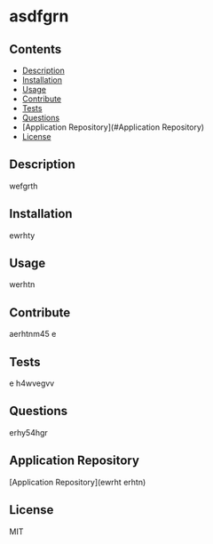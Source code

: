 
# asdfgrn

## Contents
- [Description](#Description)
- [Installation](#Installation)
- [Usage](#Usage)
- [Contribute](#Contribute)
- [Tests ](#Tests)
- [Questions](#Questions)
- [Application Repository](#Application Repository)
- [License](#License)


## Description
wefgrth

## Installation
ewrhty

## Usage
werhtn

## Contribute
aerhtnm45 e

## Tests
e h4wvegvv 

## Questions
erhy54hgr

## Application Repository
[Application Repository](ewrht erhtn)

## License
MIT

  